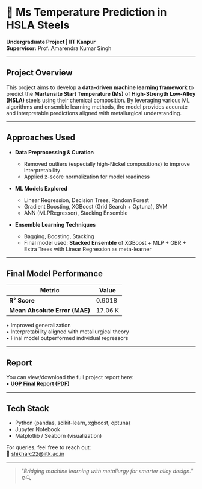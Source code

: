 # 🔬 Ms Temperature Prediction in HSLA Steels

**Undergraduate Project | IIT Kanpur**  
**Supervisor:** Prof. Amarendra Kumar Singh

---

## Project Overview

This project aims to develop a **data-driven machine learning framework** to predict the **Martensite Start Temperature (Ms)** of **High-Strength Low-Alloy (HSLA)** steels using their chemical composition. By leveraging various ML algorithms and ensemble learning methods, the model provides accurate and interpretable predictions aligned with metallurgical understanding.

---

## Approaches Used

- **Data Preprocessing & Curation**  
  - Removed outliers (especially high-Nickel compositions) to improve interpretability  
  - Applied z-score normalization for model readiness

- **ML Models Explored**  
  - Linear Regression, Decision Trees, Random Forest  
  - Gradient Boosting, XGBoost (Grid Search + Optuna), SVM  
  - ANN (MLPRegressor), Stacking Ensemble

- **Ensemble Learning Techniques**  
  - Bagging, Boosting, Stacking  
  - Final model used: **Stacked Ensemble** of XGBoost + MLP + GBR + Extra Trees with Linear Regression as meta-learner

---

## Final Model Performance

| Metric | Value |
|--------|-------|
| **R² Score** | 0.9018 |
| **Mean Absolute Error (MAE)** | 17.06 K |

• Improved generalization  
• Interpretability aligned with metallurgical theory  
• Final model outperformed individual regressors

---

## Report

You can view/download the full project report here:  
• [**UGP Final Report (PDF)**](./UGP.pdf)

---

## Tech Stack

- Python (pandas, scikit-learn, xgboost, optuna)
- Jupyter Notebook
- Matplotlib / Seaborn (visualization)

For queries, feel free to reach out:  
📧 shikharc22@iitk.ac.in  

---

> _"Bridging machine learning with metallurgy for smarter alloy design."_ ⚙️🔍
